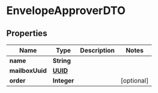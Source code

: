 # EnvelopeApproverDTO

## Properties
Name | Type | Description | Notes
------------ | ------------- | ------------- | -------------
**name** | **String** |  | 
**mailboxUuid** | [**UUID**](UUID.md) |  | 
**order** | **Integer** |  |  [optional]

